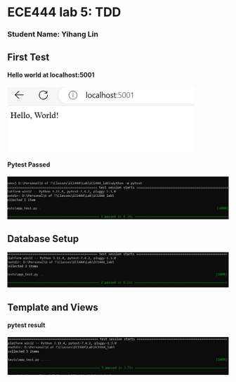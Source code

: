 # ECE444 lab 5: TDD
### Student Name: Yihang Lin

## First Test

#### Hello world at localhost:5001
![img.png](Images/img.png)

#### Pytest Passed
![img.png](Images/img1.png)

## Database Setup
![img.png](Images/img3.png)

## Template and Views
#### pytest result
![img.png](Images/img4.png)